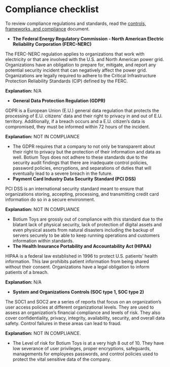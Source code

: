 
# Compliance checklist

To review compliance regulations and standards, read the [controls, frameworks, and compliance](https://www.coursera.org/learn/foundations-of-cybersecurity/supplement/xu4pr/controls-frameworks-and-compliance) document.

* **The Federal Energy Regulatory Commission - North American Electric Reliability Corporation (FERC-NERC)**

The FERC-NERC regulation applies to organizations that work with electricity or that are involved with the U.S. and North American power grid. Organizations have an obligation to prepare for, mitigate, and report any potential security incident that can negatively affect the power grid. Organizations are legally required to adhere to the Critical Infrastructure Protection Reliability Standards (CIP) defined by the FERC.

**Explanation:** N/A

* **General Data Protection Regulation (GDPR)**

GDPR is a European Union (E.U.) general data regulation that protects the processing of E.U. citizens’ data and their right to privacy in and out of E.U. territory. Additionally, if a breach occurs and a E.U. citizen’s data is compromised, they must be informed within 72 hours of the incident.

**Explanation:** NOT IN COMPLIANCE

* The GDPR requires that a company to not only be transparent about their right to privacy but the protection of their information and data as well. Botium Toys does not adhere to these standards due to the security audit findings that there are inadequate control policies, password policies, encryptions, and separations of duties that will eventually lead to a severe breach in the future.
* **Payment Card Industry Data Security Standard (PCI DSS)**

PCI DSS is an international security standard meant to ensure that organizations storing, accepting, processing, and transmitting credit card information do so in a secure environment.

**Explanation:** NOT IN COMPLIANCE

* Botium Toys are grossly out of compliance with this standard due to the blatant lack of physical security, lack of protection of digital assets and even physical assets from natural disasters including the backup of servers securely to be able to keep running operations and customers information within standards.
* **The Health Insurance Portability and Accountability Act (HIPAA)**

HIPAA is a federal law established in 1996 to protect U.S. patients’ health information. This law prohibits patient information from being shared without their consent. Organizations have a legal obligation to inform patients of a breach.

**Explanation:** N/A

* **System and Organizations Controls (SOC type 1, SOC type 2)**

The SOC1 and SOC2 are a series of reports that focus on an organization’s user access policies at different organizational levels. They are used to assess an organization’s financial compliance and levels of risk. They also cover confidentiality, privacy, integrity, availability, security, and overall data safety. Control failures in these areas can lead to fraud.

**Explanation:** NOT IN COMPLIANCE.

* The Level of risk for Botium Toys is at a very high 8 out of 10. They have low severance of user privileges, proper encryptions, safeguards, managements for employees passwords, and control policies used to protect the vital sensitive data of the company.
